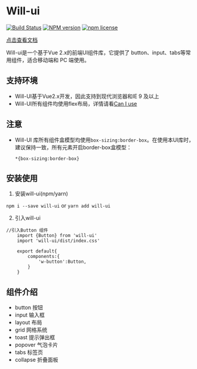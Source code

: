 # Will-ui

[![Build Status](https://travis-ci.org/lynchuh/Will-ui.svg?branch=master)](https://travis-ci.org/lynchuh/Will-ui)
[![NPM version][npm-image]][npm-url]
[![npm license][license-image]][download-url]

[npm-image]: https://img.shields.io/npm/v/will-ui.svg?style=flat-square
[npm-url]: https://npmjs.org/package/will-ui
[download-url]: https://npmjs.org/package/will-ui
[license-image]: https://img.shields.io/npm/l/will-ui.svg

[点击查看文档](https://lynchuh.github.io/Will-ui/)

Will-ui是一个基于Vue 2.x的前端UI组件库，它提供了 button、input、tabs等常用组件，适合移动端和 PC 端使用。

## 支持环境
- Will-UI基于Vue2.x开发，因此支持到现代浏览器和IE 9 及以上
- Will-UI所有组件均使用flex布局，详情请看[Can I use](https://caniuse.com/#search=flex)

## 注意
- Will-UI 库所有组件盒模型均使用`box-sizing:border-box`。在使用本UI库时，建议保持一致，所有元素开启border-box盒模型：

    `*{box-sizing:border-box}`

## 安装使用
1. 安装will-ui(npm/yarn)

`npm i --save will-ui` or `yarn add will-ui`

2. 引入will-ui

```
//引入Button 组件
    import {Button} from 'will-ui'
    import 'will-ui/dist/index.css'

    export default{
        components:{
            'w-button':Button,
        }
    }
```


## 组件介绍

- button 按钮
- input 输入框
- layout 布局
- grid 网格系统
- toast 提示弹出框
- popover 气泡卡片
- tabs 标签页
- collapse 折叠面板
